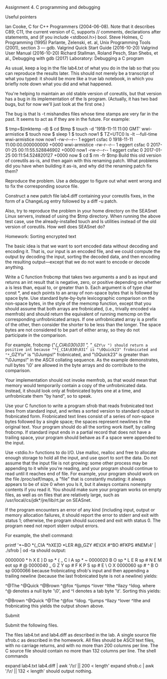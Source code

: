 Assignment 4. C programming and debugging

Useful pointers

Ian Cooke, C for C++ Programmers (2004-06-08). Note that it describes C89; C11, the current version of C, supports // comments, declarations after statements, and (if you include <stdbool.h>) bool.
Steve Holmes, C Programming (1995)
Parlante, Zelenski, et. al, Unix Programming Tools (2001), section 3 — gdb.
Valgrind Quick Start Guide (2016-10-20)
Valgrind User Manual (2016-10-20)
Richard Stallman, Roland Pesch, Stan Shebs, et al., Debugging with gdb (2017)
Laboratory: Debugging a C program

As usual, keep a log in the file lab4.txt of what you do in the lab so that you can reproduce the results later. This should not merely be a transcript of what you typed: it should be more like a true lab notebook, in which you briefly note down what you did and what happened.

You're helping to maintain an old stable version of coreutils, but that version has a bug in its implementation of the ls program. (Actually, it has two bad bugs, but for now we'll just look at the first one.)

The bug is that ls -t mishandles files whose time stamps are very far in the past. It seems to act as if they are in the future. For example:

$ tmp=$(mktemp -d)
$ cd $tmp
$ touch -d '1918-11-11 11:00 GMT' wwi-armistice
$ touch now
$ sleep 1
$ touch now1
$ TZ=UTC0 ls -lt --full-time wwi-armistice now now1
-rw-r--r-- 1 eggert csfac 0 1918-11-11 11:00:00.000000000 +0000 wwi-armistice
-rw-r--r-- 1 eggert csfac 0 2017-01-25 00:11:55.528846902 +0000 now1
-rw-r--r-- 1 eggert csfac 0 2017-01-25 00:11:54.524820127 +0000 now
$ cd
$ rm -fr $tmp
Build this old version of coreutils as-is, and then again with this renaming patch. What problems did you have when building it as-is, and why did the renaming patch fix them?

Reproduce the problem. Use a debugger to figure out what went wrong and to fix the corresponding source file.

Construct a new patch file lab4.diff containing your coreutils fixes, in the form of a ChangeLog entry followed by a diff -u patch.

Also, try to reproduce the problem in your home directory on the SEASnet Linux servers, instead of using the $tmp directory. When running the above test case, use the already-installed touch and ls utilities instead of the old version of coreutils. How well does SEASnet do?

Homework: Sorting encrypted text

The basic idea is that we want to sort encoded data without decoding and encoding it. That is, our input is an encoded file, and we could compute the output by decoding the input, sorting the decoded data, and then encoding the resulting output—except that we do not want to encode or decode anything.

Write a C function frobcmp that takes two arguments a and b as input and returns an int result that is negative, zero, or positive depending on whether a is less than, equal to, or greater than b. Each argument is of type char const *, and each points to an array of non-space bytes that is followed by space byte. Use standard byte-by-byte lexicographic comparison on the non-space bytes, in the style of the memcmp function, except that you should assume that both arrays are frobnicated, (i.e., trivally encoded via memfrob) and should return the equivalent of running memcmp on the corresponding unfrobnicated arrays. If one unfrobnicated array is a prefix of the other, then consider the shorter to be less than the longer. The space bytes are not considered to be part of either array, so they do not participate in the comparison.

For example, frobcmp ("*{_CIA\030\031 ", "*`_GZY\v ") should return a positive int because "*{_CIA\030\031" is "\0Quick23" frobnicated and "*`_GZY\v" is "\0Jumps!" frobnicated, and "\0Quick23" is greater than "\0Jumps!" in the ASCII collating sequence. As the example demonstrates, null bytes '\0' are allowed in the byte arrays and do contribute to the comparison.

Your implementation should not invoke memfrob, as that would mean that memory would temporarily contain a copy of the unfrobnicated data. Instead, it should look only at frobnicated bytes one at a time, and unfrobnicate them "by hand", so to speak.

Use your C function to write a program sfrob that reads frobnicated text lines from standard input, and writes a sorted version to standard output in frobnicated form. Frobnicated text lines consist of a series of non-space bytes followed by a single space; the spaces represent newlines in the original text. Your program should do all the sorting work itself, by calling frobcmp. If standard input ends in a partial record that does not have a trailing space, your program should behave as if a space were appended to the input.

Use <stdio.h> functions to do I/O. Use malloc, realloc and free to allocate enough storage to hold all the input, and use qsort to sort the data. Do not assume that the input file is not growing: some other process may be appending to it while you're reading, and your program should continue to read until it reaches end of file. For example, your program should work on the file /proc/self/maps, a "file" that is constantly mutating: it always appears to be of size 0 when you ls it, but it always contains nonempty contents if you read it. You should make sure your program works on empty files, as well as on files that are relatively large, such as /usr/local/cs/jdk*/jre/lib/rt.jar on SEASnet.

If the program encounters an error of any kind (including input, output or memory allocation failures, it should report the error to stderr and exit with status 1; otherwise, the program should succeed and exit with status 0. The program need not report stderr output errors.

For example, the shell command:

printf '*~BO *{_CIA *hXE]D *LER #@_GZY #E\\OX #^BO #FKPS #NEM\4' |
./sfrob |
od -ta
should output:

0000000   *   h   X   E   ]   D  sp   *   {   _   C   I   A  sp   *   ~
0000020   B   O  sp   *   L   E   R  sp   #   N   E   M eot  sp   #   @
0000040   _   G   Z   Y  sp   #   F   K   P   S  sp   #   E   \   O   X
0000060  sp   #   ^   B   O  sp
0000066
because frobnicating sfrob's input and then appending a trailing newline (because the last frobnicated byte is not a newline) yields:

^@The
^@Quick
^@Brown
^@fox
^Ijumps
^Iover
^Ithe
^Ilazy
^Idog.
where ^@ denotes a null byte '\0', and ^I denotes a tab byte '\t'. Sorting this yields:

^@Brown
^@Quick
^@The
^@fox
^Idog.
^Ijumps
^Ilazy
^Iover
^Ithe
and frobnicating this yields the output shown above.

Submit

Submit the following files.

The files lab4.txt and lab4.diff as described in the lab.
A single source file sfrob.c as described in the homework.
All files should be ASCII text files, with no carriage returns, and with no more than 200 columns per line. The C source file should contain no more than 132 columns per line. The shell commands

expand lab4.txt lab4.diff | awk '/\r/ || 200 < length'
expand sfrob.c | awk '/\r/ || 132 < length'
should output nothing.